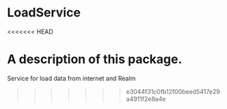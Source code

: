 # LoadService
<<<<<<< HEAD

A description of this package.
=======
Service for load data from internet and Realm
>>>>>>> e3044f31c0fb12f00beed5417e29a4911f2e8a4e
